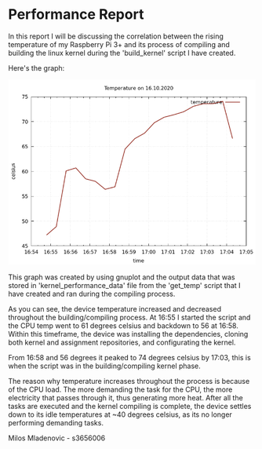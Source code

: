 # Performance Report

In this report I will be discussing the correlation between the rising temperature of my Raspberry Pi 3+ and its process of compiling and building the linux kernel during the 'build_kernel' script I have created.

Here's the graph:

![Temperature Graph](temp_20201016.png)

This graph was created by using gnuplot and the output data that was stored in 'kernel_performance_data' file from the 'get_temp' script that I have created and ran during the compiling process. 

As you can see, the device temperature increased and decreased throughout the building/compiling process. At 16:55 I started the script and the CPU temp went to 61 degrees celsius and backdown to 56 at 16:58. Within this timeframe, the device was installing the dependencies, cloning both kernel and assignment repositories, and configurating the kernel.

From 16:58 and 56 degrees it peaked to 74 degrees celsius by 17:03, this is when the script was in the building/compiling kernel phase. 

The reason why temperature increases throughout the process is because of the CPU load. The more demanding the task for the CPU, the more electricity that passes through it, thus generating more heat. After all the tasks are executed and the kernel compiling is complete, the device settles down to its idle temperatures at ~40 degrees celsius, as its no longer performing demanding tasks.

Milos Mladenovic - s3656006

